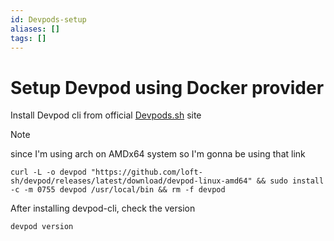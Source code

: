 ```yaml
---
id: Devpods-setup
aliases: []
tags: []
---
```

# Setup Devpod using Docker provider

Install Devpod cli from official [Devpods.sh](https://devpod.sh/docs/getting-started/install) site

> [!Note]
> since I'm using arch on AMDx64 system so I'm gonna be using that link
    
```
curl -L -o devpod "https://github.com/loft-sh/devpod/releases/latest/download/devpod-linux-amd64" && sudo install -c -m 0755 devpod /usr/local/bin && rm -f devpod 
```

After installing devpod-cli, check the version

    devpod version



